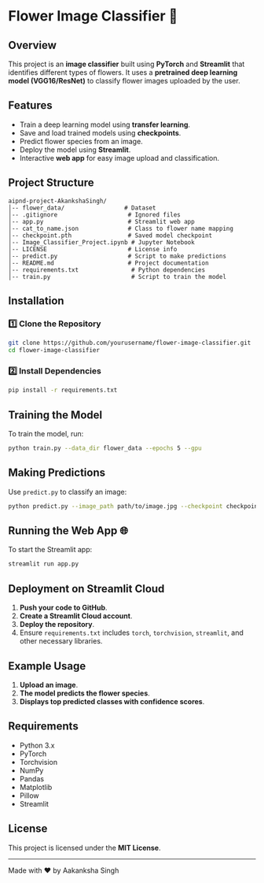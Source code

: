 
# Flower Image Classifier 🌸

## Overview
This project is an **image classifier** built using **PyTorch** and **Streamlit** that identifies different types of flowers. It uses a **pretrained deep learning model (VGG16/ResNet)** to classify flower images uploaded by the user.

## Features
- Train a deep learning model using **transfer learning**.
- Save and load trained models using **checkpoints**.
- Predict flower species from an image.
- Deploy the model using **Streamlit**.
- Interactive **web app** for easy image upload and classification.

## Project Structure
```
aipnd-project-AkankshaSingh/
│-- flower_data/                 # Dataset
│-- .gitignore                    # Ignored files
│-- app.py                        # Streamlit web app
│-- cat_to_name.json              # Class to flower name mapping
│-- checkpoint.pth                # Saved model checkpoint
│-- Image_Classifier_Project.ipynb # Jupyter Notebook
│-- LICENSE                       # License info
│-- predict.py                    # Script to make predictions
│-- README.md                     # Project documentation
│-- requirements.txt               # Python dependencies
│-- train.py                       # Script to train the model
```

## Installation
### 1️⃣ Clone the Repository
```sh
git clone https://github.com/yourusername/flower-image-classifier.git
cd flower-image-classifier
```
### 2️⃣ Install Dependencies
```sh
pip install -r requirements.txt
```

## Training the Model
To train the model, run:
```sh
python train.py --data_dir flower_data --epochs 5 --gpu
```

## Making Predictions
Use `predict.py` to classify an image:
```sh
python predict.py --image_path path/to/image.jpg --checkpoint checkpoint.pth
```

## Running the Web App 🌐
To start the Streamlit app:
```sh
streamlit run app.py
```

## Deployment on Streamlit Cloud
1. **Push your code to GitHub**.
2. **Create a Streamlit Cloud account**.
3. **Deploy the repository**.
4. Ensure `requirements.txt` includes `torch`, `torchvision`, `streamlit`, and other necessary libraries.

## Example Usage
1. **Upload an image**.
2. **The model predicts the flower species**.
3. **Displays top predicted classes with confidence scores**.

## Requirements
- Python 3.x
- PyTorch
- Torchvision
- NumPy
- Pandas
- Matplotlib
- Pillow
- Streamlit

## License
This project is licensed under the **MIT License**.

---
Made with ❤️ by Aakanksha Singh


